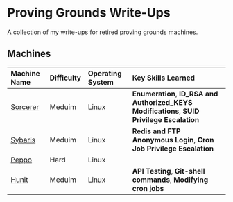 # Proving Grounds Write-Ups

A collection of my write-ups for retired proving grounds machines.

## Machines

| Machine Name | Difficulty | Operating System | Key Skills Learned |
| :--- | :--- | :--- | :--- |
| [Sorcerer](Sorcerer/Sorcerer.md) | Meduim | Linux | **Enumeration**, **ID_RSA and Authorized_KEYS Modifications**, **SUID Privilege Escalation** |
| [Sybaris](Sybaris/Sybaris.md) | Meduim | Linux | **Redis and FTP Anonymous Login**, **Cron Job Privilege Escalation** |
| [Peppo](Pepp/Peppo.md) | Hard | Linux |
| [Hunit](Hunit/Hunit.md) | Meduim | Linux | **API Testing**, **Git-shell commands**, **Modifying cron jobs**

